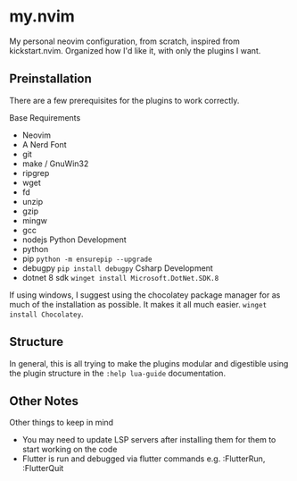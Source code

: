 # my.nvim
My personal neovim configuration, from scratch, inspired from kickstart.nvim. Organized how I'd like it, with only the plugins I want.

## Preinstallation
There are a few prerequisites for the plugins to work correctly. 

Base Requirements
  - Neovim
  - A Nerd Font
  - git
  - make / GnuWin32
  - ripgrep
  - wget
  - fd
  - unzip
  - gzip
  - mingw
  - gcc
  - nodejs
Python Development
  - python
  - pip `python -m ensurepip --upgrade`
  - debugpy `pip install debugpy`
Csharp Development
  - dotnet 8 sdk `winget install Microsoft.DotNet.SDK.8`

If using windows, I suggest using the chocolatey package manager for as much of the installation as possible. It makes it all much easier. `winget install Chocolatey`.

## Structure
In general, this is all trying to make the plugins modular and digestible using the plugin structure in the `:help lua-guide` documentation.

## Other Notes
Other things to keep in mind
  - You may need to update LSP servers after installing them for them to start working on the code
  - Flutter is run and debugged via flutter commands e.g. :FlutterRun, :FlutterQuit
